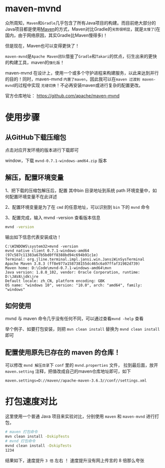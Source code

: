 # maven-mvnd

众所周知，`Maven`和`Gradle`几乎包含了所有Java项目的构建。而目前绝大部分的Java项目都是使用[Maven](https://so.csdn.net/so/search?q=Maven&spm=1001.2101.3001.7020)的方式，Maven对比Gradle的`劣势很明显`，就是`太慢了`(在国内，由于网络原因，其实Gradle比Maven慢得多)！

但是现在，Maven也可以变得更快了！

`maven-mvnd`是`Apache Maven团队`借鉴了`Gradle`和`Takari`的优点，衍生出来的更快的构建工具，maven的`强化版`！

maven-mvnd 在设计上，使用一个或多个守护进程来构建服务，以此来达到并行的目的！同时，maven-mvnd `内置了maven`，因此我可以在`maven 过渡到 maven-mvnd`的过程中实现 `无缝切换`！不必再安装maven或进行复杂的配置更改。

官方仓库地址： https://github.com/apache/maven-mvnd

# 使用步骤

## 从GitHub下载压缩包

点击对应开发环境的版本进行下载即可

window，下载 `mvnd-0.7.1-windows-amd64.zip` 版本

## 解压，配置环境变量

1、把下载的压缩包解压后，配置 其中bin 目录地址到系统 path 环境变量中，如何配置环境变量不在此详述

2、配置环境变量是为了在 `cmd` 的任意地址，可以识别到 `bin` 下的 `mvnd` 命令

3、配置完成，输入 mvnd -version 查看版本信息

```cmd
mvnd -version
```

输出如下信息代表安装成功！

```
C:\WINDOWS\system32>mvnd -version
mvnd native client 0.7.1-windows-amd64 (97c587c11383a67b5bd0ff8388bd94c694b91c1e)
Terminal: org.jline.terminal.impl.jansi.win.JansiWinSysTerminal
Apache Maven 3.8.3 (ff8e977a158738155dc465c6a97ffaf31982d739)
Maven home: D:\Code\mvnd-0.7.1-windows-amd64\mvn
Java version: 1.8.0_102, vendor: Oracle Corporation, runtime: D:\JAVA\jdk\jre
Default locale: zh_CN, platform encoding: GBK
OS name: "windows 10", version: "10.0", arch: "amd64", family: "windows"

```

## 如何使用

mvnd 与 maven 命令几乎没有任何不同，可以通过查看`mvnd -help` 查看

举个例子、如要打包安装，则把 `mvn clean install` 替换为 `mvnd clean install` 即可

##  配置使用原先已存在的 maven 的仓库！

可以修改 `mvnd 解压目录`下 `conf` 里的 `mvnd.properties` 文件，
拉到最后面，放开 `maven.setting` 注释，把值改成自己的maven仓库地址即可，如下

```
maven.settings=D://maven//apache-maven-3.6.3//conf//settings.xml
```

# 打包速度对比

这里使用一个普通 Java 项目来实验对比，分别使用 `maven` 和 `maven-mvnd` 进行打包，

```bash
# maven 打包命令
mvn clean install -DskipTests
# mvnd 打包命令
mvnd clean install -DskipTests
1234
```

结果如下，速度提升 `3 倍` 左右 ！
速度提升没有网上传言的 8 倍那么夸张